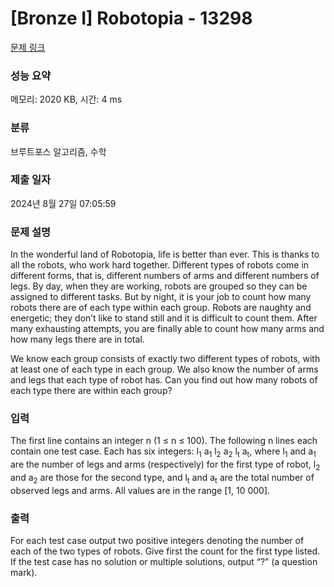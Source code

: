 # [Bronze I] Robotopia - 13298 

[문제 링크](https://www.acmicpc.net/problem/13298) 

### 성능 요약

메모리: 2020 KB, 시간: 4 ms

### 분류

브루트포스 알고리즘, 수학

### 제출 일자

2024년 8월 27일 07:05:59

### 문제 설명

<p>In the wonderful land of Robotopia, life is better than ever. This is thanks to all the robots, who work hard together. Different types of robots come in different forms, that is, different numbers of arms and different numbers of legs. By day, when they are working, robots are grouped so they can be assigned to different tasks. But by night, it is your job to count how many robots there are of each type within each group. Robots are naughty and energetic; they don’t like to stand still and it is difficult to count them. After many exhausting attempts, you are finally able to count how many arms and how many legs there are in total.</p>

<p>We know each group consists of exactly two different types of robots, with at least one of each type in each group. We also know the number of arms and legs that each type of robot has. Can you find out how many robots of each type there are within each group?</p>

### 입력 

 <p>The first line contains an integer n (1 ≤ n ≤ 100). The following n lines each contain one test case. Each has six integers: l<sub>1</sub> a<sub>1</sub> l<sub>2</sub> a<sub>2</sub> l<sub>t</sub> a<sub>t</sub>, where l<sub>1</sub> and a<sub>1</sub> are the number of legs and arms (respectively) for the first type of robot, l<sub>2</sub> and a<sub>2</sub> are those for the second type, and l<sub>t</sub> and a<sub>t</sub> are the total number of observed legs and arms. All values are in the range [1, 10 000].</p>

### 출력 

 <p>For each test case output two positive integers denoting the number of each of the two types of robots. Give first the count for the first type listed. If the test case has no solution or multiple solutions, output “?” (a question mark).</p>

